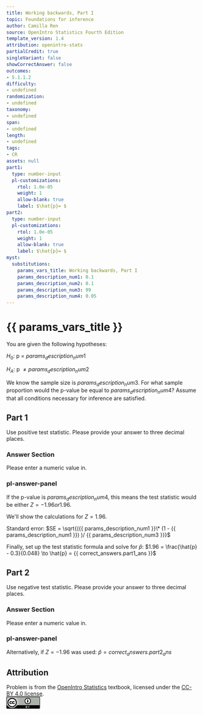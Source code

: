 ```yaml
---
title: Working backwards, Part I
topic: Foundations for inference
author: Camilla Ren
source: OpenIntro Statistics Fourth Edition
template_version: 1.4
attribution: openintro-stats
partialCredit: true
singleVariant: false
showCorrectAnswer: false
outcomes:
- 5.1.1.2
difficulty:
- undefined
randomization:
- undefined
taxonomy:
- undefined
span:
- undefined
length:
- undefined
tags:
- CR
assets: null
part1:
  type: number-input
  pl-customizations:
    rtol: 1.0e-05
    weight: 1
    allow-blank: true
    label: $\hat{p}= $
part2:
  type: number-input
  pl-customizations:
    rtol: 1.0e-05
    weight: 1
    allow-blank: true
    label: $\hat{p}= $
myst:
  substitutions:
    params_vars_title: Working backwards, Part I
    params_description_num1: 0.1
    params_description_num2: 0.1
    params_description_num3: 99
    params_description_num4: 0.05
---
```

# {{ params_vars_title }}
You are given the following hypotheses:

$H_0$: p = ${{ params_description_num1 }}$

$H_A$: p $\neq {{ params_description_num2 }}$

We know the sample size is ${{ params_description_num3 }}$. For what sample proportion would the p-value be equal to ${{ params_description_num4 }}$? Assume that all conditions  necessary for inference are satisfied.

## Part 1

Use positive test statistic. Please provide your answer to three decimal places.

### Answer Section

Please enter a numeric value in.

### pl-answer-panel

If the p-value is ${{ params_description_num4 }}$, this means the test statistic would be either $Z = -1.96 or 1.96$.

We'll show the calculations for $Z = 1.96$.

Standard error: $SE = \sqrt{({{ params_description_num1 }}\* (1 - {{ params_description_num1 }}) )/ {{ params_description_num3 }}}$

Finally, set up the test statistic formula and solve
for $\hat{p}$:
$1.96 = \frac{\hat{p} - 0.3}{0.048} \to \hat{p} = {{ correct_answers.part1_ans }}$

## Part 2

Use negative test statistic. Please provide your answer to three decimal places.

### Answer Section

Please enter a numeric value in.

### pl-answer-panel

Alternatively, if $Z = -1.96$ was used: $\hat{p} = {{ correct_answers.part2_ans }}$

## Attribution

Problem is from the [OpenIntro Statistics](https://openintro.org/book/os/) textbook, licensed under the [CC-BY 4.0 license](https://creativecommons.org/licenses/by/4.0/).<br>![Image representing the Creative Commons 4.0 BY license.](https://raw.githubusercontent.com/firasm/bits/master/by.png)